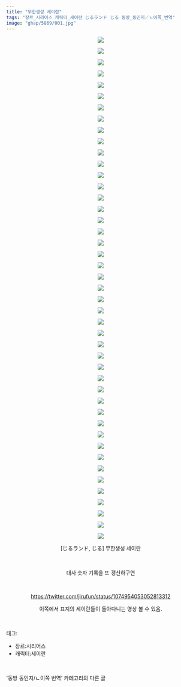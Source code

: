 ```yaml
---
title: "무한생성 세이란"
tags: "장르_시리어스 캐릭터_세이란 じるランド じる 동방_동인지／ㄴ이쪽_번역"
image: "ghap/5869/001.jpg"
---
```

<div class="article">
<p style="text-align: center; clear: none; float: none;"><img src="{{ site.nasurl }}/ghap/5869/001.jpg"/></p>
<p style="text-align: center; clear: none; float: none;"><img src="{{ site.nasurl }}/ghap/5869/002.jpg"/></p>
<p style="text-align: center; clear: none; float: none;"><img src="{{ site.nasurl }}/ghap/5869/003.jpg"/></p>
<p style="text-align: center; clear: none; float: none;"><img src="{{ site.nasurl }}/ghap/5869/004.jpg"/></p>
<p style="text-align: center; clear: none; float: none;"><img src="{{ site.nasurl }}/ghap/5869/005.jpg"/></p>
<p style="text-align: center; clear: none; float: none;"><img src="{{ site.nasurl }}/ghap/5869/006.jpg"/></p>
<p style="text-align: center; clear: none; float: none;"><img src="{{ site.nasurl }}/ghap/5869/007.jpg"/></p>
<p style="text-align: center; clear: none; float: none;"><img src="{{ site.nasurl }}/ghap/5869/008.jpg"/></p>
<p style="text-align: center; clear: none; float: none;"><img src="{{ site.nasurl }}/ghap/5869/009.jpg"/></p>
<p style="text-align: center; clear: none; float: none;"><img src="{{ site.nasurl }}/ghap/5869/010.jpg"/></p>
<p style="text-align: center; clear: none; float: none;"><img src="{{ site.nasurl }}/ghap/5869/011.jpg"/></p>
<p style="text-align: center; clear: none; float: none;"><img src="{{ site.nasurl }}/ghap/5869/012.jpg"/></p>
<p style="text-align: center; clear: none; float: none;"><img src="{{ site.nasurl }}/ghap/5869/013.jpg"/></p>
<p style="text-align: center; clear: none; float: none;"><img src="{{ site.nasurl }}/ghap/5869/014.jpg"/></p>
<p style="text-align: center; clear: none; float: none;"><img src="{{ site.nasurl }}/ghap/5869/015.jpg"/></p>
<p style="text-align: center; clear: none; float: none;"><img src="{{ site.nasurl }}/ghap/5869/016.jpg"/></p>
<p style="text-align: center; clear: none; float: none;"><img src="{{ site.nasurl }}/ghap/5869/017.jpg"/></p>
<p style="text-align: center; clear: none; float: none;"><img src="{{ site.nasurl }}/ghap/5869/018.jpg"/></p>
<p style="text-align: center; clear: none; float: none;"><img src="{{ site.nasurl }}/ghap/5869/019.jpg"/></p>
<p style="text-align: center; clear: none; float: none;"><img src="{{ site.nasurl }}/ghap/5869/020.jpg"/></p>
<p style="text-align: center; clear: none; float: none;"><img src="{{ site.nasurl }}/ghap/5869/021.jpg"/></p>
<p style="text-align: center; clear: none; float: none;"><img src="{{ site.nasurl }}/ghap/5869/022.jpg"/></p>
<p style="text-align: center; clear: none; float: none;"><img src="{{ site.nasurl }}/ghap/5869/023.jpg"/></p>
<p style="text-align: center; clear: none; float: none;"><img src="{{ site.nasurl }}/ghap/5869/024.jpg"/></p>
<p style="text-align: center; clear: none; float: none;"><img src="{{ site.nasurl }}/ghap/5869/025.jpg"/></p>
<p style="text-align: center; clear: none; float: none;"><img src="{{ site.nasurl }}/ghap/5869/026.jpg"/></p>
<p style="text-align: center; clear: none; float: none;"><img src="{{ site.nasurl }}/ghap/5869/027.jpg"/></p>
<p style="text-align: center; clear: none; float: none;"><img src="{{ site.nasurl }}/ghap/5869/028.jpg"/></p>
<p style="text-align: center; clear: none; float: none;"><img src="{{ site.nasurl }}/ghap/5869/029.jpg"/></p>
<p style="text-align: center; clear: none; float: none;"><img src="{{ site.nasurl }}/ghap/5869/030.jpg"/></p>
<p style="text-align: center; clear: none; float: none;"><img src="{{ site.nasurl }}/ghap/5869/031.jpg"/></p>
<p style="text-align: center; clear: none; float: none;"><img src="{{ site.nasurl }}/ghap/5869/032.jpg"/></p>
<p style="text-align: center; clear: none; float: none;"><img src="{{ site.nasurl }}/ghap/5869/033.jpg"/></p>
<p style="text-align: center; clear: none; float: none;"><img src="{{ site.nasurl }}/ghap/5869/034.jpg"/></p>
<p style="text-align: center; clear: none; float: none;"><img src="{{ site.nasurl }}/ghap/5869/035.jpg"/></p>
<p style="text-align: center; clear: none; float: none;"><img src="{{ site.nasurl }}/ghap/5869/036.jpg"/></p>
<p style="text-align: center; clear: none; float: none;"><img src="{{ site.nasurl }}/ghap/5869/037.jpg"/></p>
<p style="text-align: center; clear: none; float: none;"><img src="{{ site.nasurl }}/ghap/5869/038.jpg"/></p>
<p style="text-align: center; clear: none; float: none;"><img src="{{ site.nasurl }}/ghap/5869/039.jpg"/></p>
<p style="text-align: center; clear: none; float: none;"><img src="{{ site.nasurl }}/ghap/5869/040.jpg"/></p>
<p style="text-align: center; clear: none; float: none;"><img src="{{ site.nasurl }}/ghap/5869/041.jpg"/></p>
<p style="text-align: center; clear: none; float: none;"><img src="{{ site.nasurl }}/ghap/5869/042.jpg"/></p>
<p style="text-align: center; clear: none; float: none;"><img src="{{ site.nasurl }}/ghap/5869/043.jpg"/></p>
<p style="text-align: center; clear: none; float: none;"><img src="{{ site.nasurl }}/ghap/5869/044.jpg"/></p>
<p style="text-align: center; clear: none; float: none;"><img src="{{ site.nasurl }}/ghap/5869/045.jpg"/></p>
<p style="text-align: center; clear: none; float: none;">[じるランド, じる] 무한생성 세이란</p>
<p style="text-align: center; clear: none; float: none;"><br/></p>
<p style="text-align: center; clear: none; float: none;">대사 숫자 기록을 또 갱신하구연</p>
<p style="text-align: center; clear: none; float: none;"><br/></p>
<p style="text-align: center; clear: none; float: none;"><a class="tx-link" href="https://twitter.com/jirufun/status/1074954053052813312" target="_blank">https://twitter.com/jirufun/status/1074954053052813312</a></p>
<p style="text-align: center; clear: none; float: none;">이쪽에서 표지의 세이란들이 돌아다니는 영상 볼 수 있음.</p>
</div><br/>
<div class="tagTrail">
<p>태그: </p>
<ul>
<li>장르:시리어스</li>
<li>캐릭터:세이란</li>
</ul>
</div><br/>
<div class="another">
<p>'동방 동인지/ㄴ이쪽 번역' 카테고리의 다른 글</p>
<ul>
</ul>
</div><br/>
